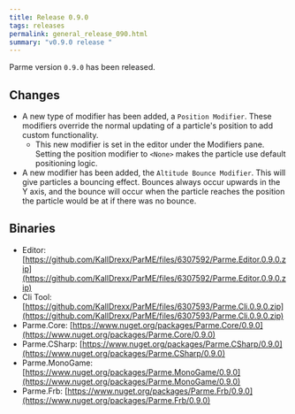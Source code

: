 ```yaml
---
title: Release 0.9.0
tags: releases
permalink: general_release_090.html
summary: "v0.9.0 release "
---
```


Parme version `0.9.0` has been released.  

## Changes

* A new type of modifier has been added, a `Position Modifier`.  These modifiers override the normal updating of a particle's position to add custom functionality.
  * This new modifier is set in the editor under the Modifiers pane.  Setting the position modifier to `<None>` makes the particle use default positioning logic.
* A new modifier has been added, the `Altitude Bounce Modifier`.  This will give particles a bouncing effect.  Bounces always occur upwards in the Y axis, and the bounce will occur when the particle reaches the position the particle would be at if there was no bounce.

## Binaries

* Editor: [https://github.com/KallDrexx/ParME/files/6307592/Parme.Editor.0.9.0.zip](https://github.com/KallDrexx/ParME/files/6307592/Parme.Editor.0.9.0.zip)
* Cli Tool: [https://github.com/KallDrexx/ParME/files/6307593/Parme.Cli.0.9.0.zip](https://github.com/KallDrexx/ParME/files/6307593/Parme.Cli.0.9.0.zip)
* Parme.Core: [https://www.nuget.org/packages/Parme.Core/0.9.0](https://www.nuget.org/packages/Parme.Core/0.9.0)
* Parme.CSharp: [https://www.nuget.org/packages/Parme.CSharp/0.9.0](https://www.nuget.org/packages/Parme.CSharp/0.9.0)
* Parme.MonoGame: [https://www.nuget.org/packages/Parme.MonoGame/0.9.0](https://www.nuget.org/packages/Parme.MonoGame/0.9.0)
* Parme.Frb: [https://www.nuget.org/packages/Parme.Frb/0.9.0](https://www.nuget.org/packages/Parme.Frb/0.9.0)
